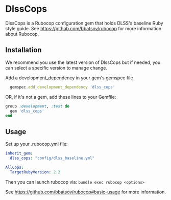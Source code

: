 # DlssCops

DlssCops is a Rubocop configuration gem that holds DLSS's baseline Ruby style guide.
See https://github.com/bbatsov/rubocop for more information about Rubocop.

## Installation

We recommend you use the latest version of DlssCops but if needed, you can
select a specific version to manage change.  

Add a development_dependency in your gem's gemspec file

```ruby
  gemspec.add_development_dependency 'dlss_cops'
```

OR, if it's not a gem, add these lines to your Gemfile:

```ruby
group :development, :test do
  gem 'dlss_cops'
end
```

## Usage

Set up your .rubocop.yml file:

```yaml
inherit_gem:
  dlss_cops: "config/dlss_baseline.yml"

AllCops:
  TargetRubyVersion: 2.2
```

Then you can launch rubocop via: `bundle exec rubocop <options>`

See https://github.com/bbatsov/rubocop#basic-usage  for more information.
